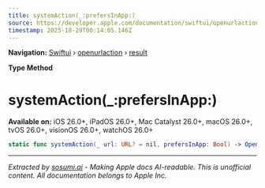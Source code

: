 ```yaml
---
title: systemAction(_:prefersInApp:)
source: https://developer.apple.com/documentation/swiftui/openurlaction/result/systemaction(_:prefersinapp:)
timestamp: 2025-10-29T00:14:05.146Z
---
```


**Navigation:** [Swiftui](/documentation/swiftui) › [openurlaction](/documentation/swiftui/openurlaction) › [result](/documentation/swiftui/openurlaction/result)

**Type Method**

# systemAction(_:prefersInApp:)

**Available on:** iOS 26.0+, iPadOS 26.0+, Mac Catalyst 26.0+, macOS 26.0+, tvOS 26.0+, visionOS 26.0+, watchOS 26.0+

```swift
static func systemAction(_ url: URL? = nil, prefersInApp: Bool) -> OpenURLAction.Result
```

---

*Extracted by [sosumi.ai](https://sosumi.ai) - Making Apple docs AI-readable.*
*This is unofficial content. All documentation belongs to Apple Inc.*

